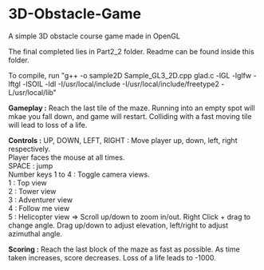 # 3D-Obstacle-Game
A simple 3D obstacle course game made in OpenGL

The final completed lies in Part2_2 folder. Readme can be found inside this folder.

To compile, run "g++ -o sample2D Sample_GL3_2D.cpp glad.c -lGL -lglfw -lftgl -lSOIL -ldl -I/usr/local/include -I/usr/local/include/freetype2 -L/usr/local/lib"

**Gameplay :**
	Reach the last tile of the maze. Running into an empty spot will mkae you fall down, and game will restart. Colliding with a fast moving tile will lead to loss of a life.

**Controls :**
	UP, DOWN, LEFT, RIGHT : Move player up, down, left, right respectively.  
	Player faces the mouse at all times.  
	SPACE : jump  
	Number keys 1 to 4 : Toggle camera views.  
		1 : Top view  
		2 : Tower view  
		3 : Adventurer view  
		4 : Follow me view  
		5 : Helicopter view => Scroll up/down to zoom in/out. Right Click + drag to change angle. Drag up/down to adjust elevation, left/right to adjust azimuthal angle.  


**Scoring :**
	Reach the last block of the maze as fast as possible. As time taken increases, score decreases. Loss of a life leads to -1000.
